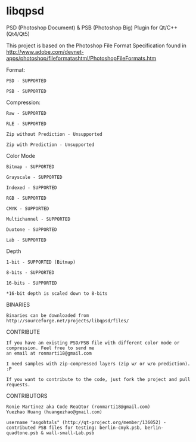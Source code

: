 libqpsd
=======

PSD (Photoshop Document) & PSB (Photoshop Big) Plugin for Qt/C++ (Qt4/Qt5)


This project is based on the Photoshop File Format Specification found in http://www.adobe.com/devnet-apps/photoshop/fileformatashtml/PhotoshopFileFormats.htm

Format:

	PSD - SUPPORTED
	
	PSB - SUPPORTED
	
Compression:

	Raw - SUPPORTED

	RLE - SUPPORTED

	Zip without Prediction - Unsupported

	Zip with Prediction - Unsupported
	
Color Mode

	Bitmap - SUPPORTED

	Grayscale - SUPPORTED

	Indexed - SUPPORTED

	RGB - SUPPORTED

	CMYK - SUPPORTED

	Multichannel - SUPPORTED

	Duotone - SUPPORTED

	Lab - SUPPORTED
	
Depth

	1-bit - SUPPORTED (Bitmap)
	
	8-bits - SUPPORTED
	
    16-bits - SUPPORTED
	
	*16-bit depth is scaled down to 8-bits
	

BINARIES

	Binaries can be downloaded from http://sourceforge.net/projects/libqpsd/files/

CONTRIBUTE

	If you have an existing PSD/PSB file with different color mode or compression. Feel free to send me
	an email at ronmarti18@gmail.com
	
	I need samples with zip-compressed layers (zip w/ or w/o prediction). :P
	
	If you want to contribute to the code, just fork the project and pull requests.

CONTRIBUTORS

	Ronie Martinez aka Code ReaQtor (ronmarti18@gmail.com)
	Yuezhao Huang (huangezhao@gmail.com)
	
	username "asgohtals" (http://qt-project.org/member/136052) - contributed PSB files for testing: berlin-cmyk.psb, berlin-quadtone.psb & wall-small-Lab.psb

	
